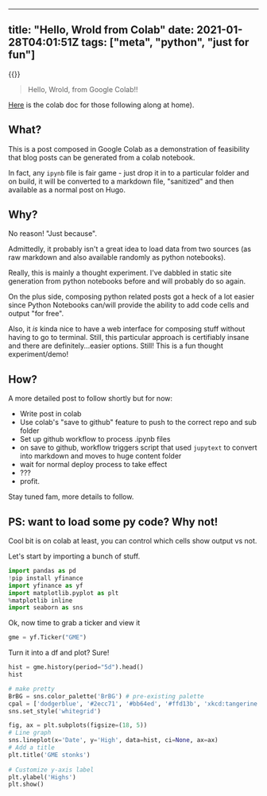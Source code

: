 
---
title: "Hello, Wrold from Colab"
date: 2021-01-28T04:01:51Z
tags: ["meta", "python", "just for fun"]
---

{{<toc>}}

> Hello, Wrold, from Google Colab!!

[Here](https://colab.research.google.com/drive/1K3xuq9Ipy_iUIX_NmH5j-CP4foIVklhA?usp=sharing) is the colab doc for those following along at home).

## What?

This is a post composed in Google Colab as a demonstration of feasibility that blog posts can be generated from a colab notebook.

In fact, any `ipynb` file is fair game - just drop it in to a particular folder and on build, it will be converted to a markdown file, "sanitized" and then available as a normal post on Hugo.

## Why?

No reason! "Just because".

Admittedly, it probably isn't a great idea to load data from two sources (as raw markdown and also available randomly as python notebooks).

Really, this is mainly a thought experiment. I've dabbled in static site generation from python notebooks before and will probably do so again.

On the plus side, composing python related posts got a heck of a lot easier since Python Notebooks can/will provide the ability to add code cells and output "for free".

Also, it _is_ kinda nice to have a web interface for composing stuff without having to go to terminal. Still, this particular approach is certifiably insane and there are definitely...easier options. Still! This is a fun thought experiment/demo! 

## How?

A more detailed post to follow shortly but for now:

- Write post in colab
- Use colab's "save to github" feature to push to the correct repo and sub folder
- Set up github workflow to process .ipynb files
- on save to github, workflow triggers script that used `jupytext` to convert into markdown and moves to huge content folder
- wait for normal deploy process to take effect
- ???
- profit.



Stay tuned fam, more details to follow.





## PS: want to load some py code? Why not!

Cool bit is on colab at least, you can control which cells show output vs not.

Let's start by importing a bunch of stuff.


```python id="LbrvGJGrwwlw"
import pandas as pd
!pip install yfinance
import yfinance as yf
import matplotlib.pyplot as plt
%matplotlib inline
import seaborn as sns
```


Ok, now time to grab a ticker and view it


```python id="gCodbM66xNJO"
gme = yf.Ticker("GME")
```


Turn it into a df and plot? Sure!


```python colab={"base_uri": "https://localhost:8080/", "height": 228} id="hyp-jqjxxQs6" outputId="029b05b3-02ba-41a9-c3bd-4fdd6a1a909b"
hist = gme.history(period="5d").head()
hist
```

```python colab={"base_uri": "https://localhost:8080/", "height": 350} id="lgt-hrO7yEIg" outputId="373ce288-cfa2-432d-a642-f587e89e4c44"
# make pretty
BrBG = sns.color_palette('BrBG') # pre-existing palette
cpal = ['dodgerblue', '#2ecc71', '#bb64ed', '#ffd13b', 'xkcd:tangerine', '#fa62b7']
sns.set_style('whitegrid')

fig, ax = plt.subplots(figsize=(18, 5))
# Line graph
sns.lineplot(x='Date', y='High', data=hist, ci=None, ax=ax)
# Add a title
plt.title('GME stonks')
 
# Customize y-axis label
plt.ylabel('Highs')
plt.show()
```